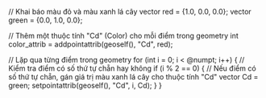 // Khai báo màu đỏ và màu xanh lá cây
vector red = {1.0, 0.0, 0.0};
vector green = {0.0, 1.0, 0.0};

// Thêm một thuộc tính "Cd" (Color) cho mỗi điểm trong geometry
int color_attrib = addpointattrib(geoself(), "Cd", red);

// Lặp qua từng điểm trong geometry
for (int i = 0; i < @numpt; i++)
{
    // Kiểm tra điểm có số thứ tự chẵn hay không
    if (i % 2 == 0)
    {
        // Nếu điểm có số thứ tự chẵn, gán giá trị màu xanh lá cây cho thuộc tính "Cd"
        vector Cd = green;
        setpointattrib(geoself(), "Cd", i, Cd);
    }
}
